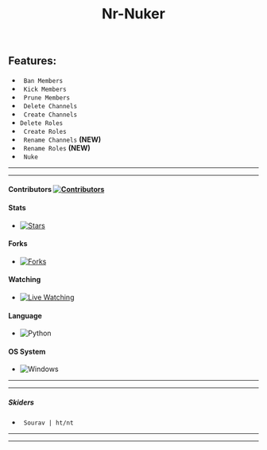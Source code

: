 <div align="center">
<h1>Nr-Nuker</h1><br>
</div>

## Features:
* ` Ban Members`
* ` Kick Members`
* ` Prune Members`
* ` Delete Channels`
* ` Create Channels`
* `Delete Roles`
* ` Create Roles`
* ` Rename Channels` **(NEW)**
* ` Rename Roles` **(NEW)**
* ` Nuke` 

---
---
#### Contributors [![Contributors](https://img.shields.io/github/contributors/techieharsh7/nr-nuker?label=&style=for-the-badge)](https://github.com/techieharsh7/nr-nuker/graphs/contributors)

#### Stats
* [![Stars](https://img.shields.io/github/stars/techieharsh7/nr-nuker?label=Stars&style=for-the-badge)](https://github.com/techieharsh7/nr-nuker/stargazers)

#### Forks 
* [![Forks](https://img.shields.io/github/forks/techieharsh7/nr-nuker?label=Forks&style=for-the-badge)](https://github.com/techieharsh7/nr-nuker/network/members)

#### Watching
* [![Live Watching](https://img.shields.io/github/watchers/techieharsh7/nr-nuker?label=watchers&style=for-the-badge)](https://github.com/techieharsh7/nr-nuker/watchers)

#### Language 
* ![Python](https://img.shields.io/badge/python-3670A0?style=for-the-badge&logo=python&logoColor=ffdd54)

#### OS System
* ![Windows](https://img.shields.io/badge/Windows-0078D6?style=for-the-badge&logo=windows&logoColor=white)
---
---

##### Skiders
* ` Sourav | ht/nt`

---
---
